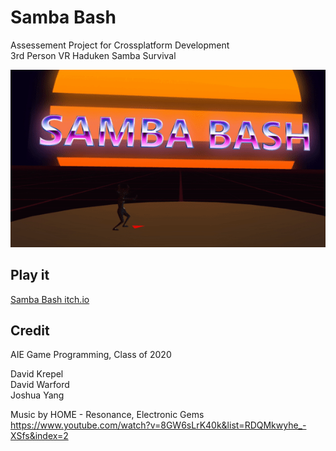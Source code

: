 # Samba Bash
Assessement Project for Crossplatform Development<br />
3rd Person VR Haduken Samba Survival


![](Assets/Resources/Haduken.gif)

## Play it
[Samba Bash itch.io](https://rook1899.itch.io/samba-bash)

## Credit
AIE Game Programming, Class of 2020

David Krepel<br />
David Warford<br />
Joshua Yang<br />

Music by HOME - Resonance, Electronic Gems<br />
https://www.youtube.com/watch?v=8GW6sLrK40k&list=RDQMkwyhe_-XSfs&index=2
